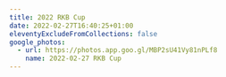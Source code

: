 ```yaml
---
title: 2022 RKB Cup
date: 2022-02-27T16:40:25+01:00
eleventyExcludeFromCollections: false
google_photos:
  - url: https://photos.app.goo.gl/MBP2sU41Vy81nPLf8
    name: 2022-02-27 RKB Cup
---
```

